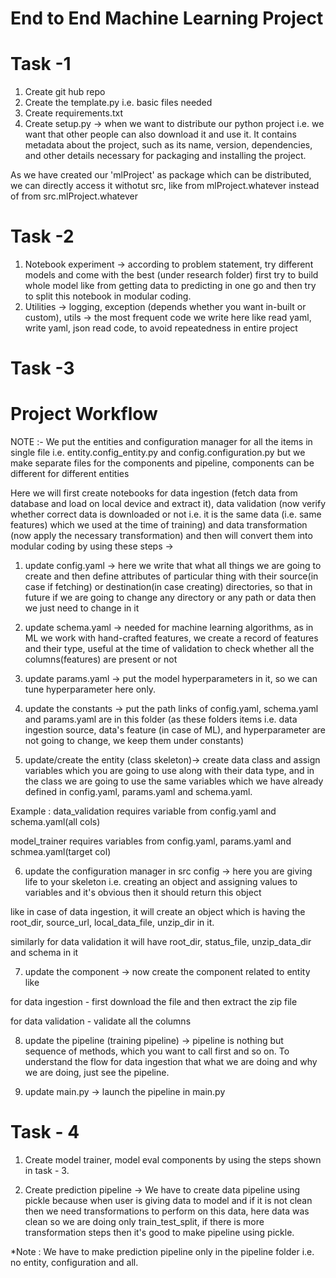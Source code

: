 # End to End Machine Learning Project

# Task -1
1. Create git hub repo
2. Create the template.py i.e. basic files needed
3. Create requirements.txt
4. Create setup.py -> when we want to distribute our python project i.e. we want that other people can also download it and use it.
It contains metadata about the project, such as its name, version, dependencies, and other details necessary for packaging and installing the project.

As we have created our 'mlProject' as package which can be distributed, we can directly access it withotut src, like from mlProject.whatever instead of from src.mlProject.whatever

# Task -2
1. Notebook experiment -> according to problem statement, try different models and come with the best (under research folder)
first try to build whole model like from getting data to predicting in one go and then try to split this notebook in modular coding.
2. Utilities -> logging,
                exception (depends whether you want in-built or custom),
                utils -> the most frequent code we write here like read yaml, write yaml, json read code, to avoid repeatedness in entire project

# Task -3

# Project Workflow

NOTE :- We put the entities and configuration manager for all the items in single file i.e. entity.config_entity.py and config.configuration.py but we make separate files for the components and pipeline, components can be different for different entities

Here we will first create notebooks for data ingestion (fetch data from database and load on local device and extract it), data validation (now verify whether correct data is downloaded or not i.e. it is the same data (i.e. same features) which we used at the time of training) and data transformation (now apply the necessary transformation) and then will convert them into modular coding by using these steps ->


1. update config.yaml -> here we write that what all things we are going to create and then define attributes of particular thing with their source(in case if fetching) or destination(in case creating) directories, so that in future if we are going to change any directory or any path or data then we just need to change in it

2. update schema.yaml -> needed for machine learning algorithms, as in ML we work with hand-crafted features, we create a record of features and their type, useful at the time of validation to check whether all the columns(features) are present or not

3. update params.yaml -> put the model hyperparameters in it, so we can tune hyperparameter here only.

4. update the constants -> put the path links of config.yaml, schema.yaml and params.yaml are in this folder (as these folders items i.e. data ingestion source, data's feature (in case of ML), and hyperparameter are not going to change, we keep them under constants)

5. update/create the entity (class skeleton)-> create data class and assign variables which you are going to use along with their data type, and in the class we are going to use the same variables which we have already defined in config.yaml, params.yaml and schema.yaml.

Example : data_validation requires variable from config.yaml and schema.yaml(all cols)

model_trainer requires variables from config.yaml, params.yaml and schmea.yaml(target col)


6. update the configuration manager in src config -> here you are giving life to your skeleton i.e. creating an object and assigning values to variables and it's obvious then it should return this object

like in case of data ingestion, it  will create an object which is having the root_dir, source_url, local_data_file, unzip_dir in it.

similarly for data validation it will have root_dir, status_file, unzip_data_dir and schema in it

7. update the component -> now create the component related to entity like

for data ingestion - first download the file and then extract the zip file

for data  validation - validate all the columns

8. update the pipeline (training pipeline) -> pipeline is nothing but sequence of methods, which you want to call first and so on. To understand the flow for data ingestion that what we are doing and why we are doing, just see the pipeline.

9. update main.py -> launch the pipeline in main.py

# Task - 4

1. Create model trainer, model eval components by using the steps shown in task - 3.

2. Create prediction pipeline -> We have to create data pipeline using pickle because when user is giving data to model and if it is not clean then we need transformations to perform on this data, here data was clean so we are doing only train_test_split, if there is more transformation steps then it's good to make pipeline using pickle.

*Note : We have to make prediction pipeline only in the pipeline folder i.e. no entity, configuration and all.